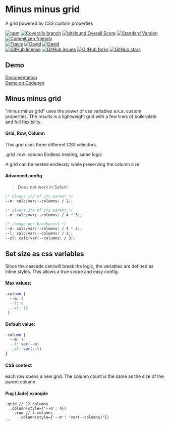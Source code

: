 # Minus minus grid
A grid powered by CSS custom properties

[![npm](https://img.shields.io/npm/v/minus-grid.svg)](https://www.npmjs.com/package/minus-grid)
[![Coveralls branch](https://img.shields.io/coveralls/pixelass/minus-grid.svg)](https://coveralls.io/github/pixelass/minus-grid)
[![bitHound Overall Score](https://www.bithound.io/github/pixelass/minus-grid/badges/score.svg)](https://www.bithound.io/github/pixelass/minus-grid)
[![Standard Version](https://img.shields.io/badge/release-standard%20version-brightgreen.svg)](https://github.com/conventional-changelog/standard-version)
[![Commitizen friendly](https://img.shields.io/badge/commitizen-friendly-brightgreen.svg)](http://commitizen.github.io/cz-cli/)  
[![Travis](https://img.shields.io/travis/pixelass/minus-grid.svg)](https://travis-ci.org/pixelass/minus-grid)
[![David](https://img.shields.io/david/pixelass/minus-grid.svg)](https://david-dm.org/pixelass/minus-grid)
[![David](https://img.shields.io/david/dev/pixelass/minus-grid.svg)](https://david-dm.org/pixelass/minus-grid#info=devDependencies&view=table)  
[![GitHub license](https://img.shields.io/github/license/pixelass/minus-grid.svg)](https://github.com/pixelass/minus-grid/blob/master/LICENSE)
[![GitHub issues](https://img.shields.io/github/issues/pixelass/minus-grid.svg)](https://github.com/pixelass/minus-grid/issues)
[![GitHub forks](https://img.shields.io/github/forks/pixelass/minus-grid.svg)](https://github.com/pixelass/minus-grid/network)
[![GitHub stars](https://img.shields.io/github/stars/pixelass/minus-grid.svg)](https://github.com/pixelass/minus-grid/stargazers)


## Demo
[Documentation](https://pixelass.github.io/minus-grid/)  
[Demo on Codepen](https://codepen.io/pixelass/pen/yawEdy)

## Minus minus grid
"minus minus grid" uses the power of css variables a.k.a. custom properties. 
The results is a lightweight grid with a few lines of boilerplate and full flexibility.

#### Grid, Row, Column

This grid uses three different CSS selectors.

.grid
.row
.column
Endless nesting, same logic

A grid can be nested endlessly while preserving the column size

#### Advanced config

> Does not work in Safari!

```css
/* always 1/2 of its parent */
--m: calc(var(--columns) / 2);

/* always 3/4 of its parent */
--m: calc(var(--columns) / 4 * 3);

/* change per breakpoint */
--m: calc(var(--columns) / 4 * 3);
--l: calc(var(--columns) / 2);
--xl: calc(var(--columns) / 3);
```

## Set size as css variables
Since the cascade can/will break the logic, the variables are defined as inline styles. This allows a true scope and easy config.

#### Max values:

```css
.column {
  --m: 4
  --l: 8
  --xl: 12
 }
````

#### Default value:

```css
.column {
  --m: 1
  --l: var(--m)
  --xl: var(--l)
}
```

#### CSS context

each row opens a new grid. The column count is the same as the size of the parent column.

#### Pug (Jade) example

````jade
.grid // 12 columns
  .column(style={'--m': 4})
    .row // 4 columns
      .column(style={'--m': 'var(--columns)'})
```
